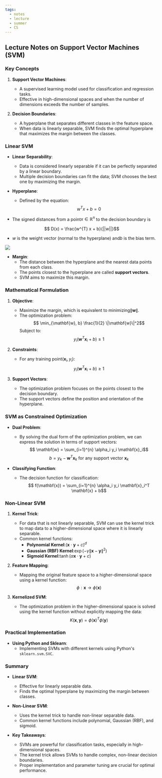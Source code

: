 ```yaml
---
tags:
  - notes
  - lecture
  - summer
  - CS
---
```

## Lecture Notes on Support Vector Machines (SVM)

### Key Concepts
1. **Support Vector Machines**:
   - A supervised learning model used for classification and regression tasks.
   - Effective in high-dimensional spaces and when the number of dimensions exceeds the number of samples.

2. **Decision Boundaries**:
   - A hyperplane that separates different classes in the feature space.
   - When data is linearly separable, SVM finds the optimal hyperplane that maximizes the margin between the classes.

### Linear SVM
- **Linear Separability**:
  - Data is considered linearly separable if it can be perfectly separated by a linear boundary.
  - Multiple decision boundaries can fit the data; SVM chooses the best one by maximizing the margin.

- **Hyperplane**:
  - Defined by the equation:
   $$ w^T x + b = 0$$

- The signed distances from a point$x \in \mathbb{R}^n$ to the decision boundary is

$$ D(x) = \frac{w^{T} x + b}{||w||}$$

- $w$ is the weight vector (normal to the hyperplane) and$b$ is the bias term.

![](80_Learning_Education/82_Summer_Courses/82.30_ucla_cssi_2024/week_2/day_1/dist_to_decision_bound.png)

- **Margin**:
  - The distance between the hyperplane and the nearest data points from each class.
  - The points closest to the hyperplane are called **support vectors**.
  - SVM aims to maximize this margin.

### Mathematical Formulation
1. **Objective**:
   - Maximize the margin, which is equivalent to minimizing$\|\mathbf{w}\|$.
   - The optimization problem:
    $$ \min_{\mathbf{w}, b} \frac{1}{2} \|\mathbf{w}\|^2$$
     Subject to:
    $$ y_i (\mathbf{w}^T \mathbf{x}_i + b) \geq 1$$

2. **Constraints**:
   - For any training point$(\mathbf{x}_i, y_i)$:
    $$ y_i (\mathbf{w}^T \mathbf{x}_i + b) \geq 1$$

3. **Support Vectors**:
   - The optimization problem focuses on the points closest to the decision boundary.
   - The support vectors define the position and orientation of the hyperplane.

### SVM as Constrained Optimization
- **Dual Problem**:
  - By solving the dual form of the optimization problem, we can express the solution in terms of support vectors:
   $$ \mathbf{w} = \sum_{i=1}^{n} \alpha_i y_i \mathbf{x}_i$$
   $$ b = y_k - \mathbf{w}^T \mathbf{x}_k \text{ for any support vector } \mathbf{x}_k$$

- **Classifying Function**:
  - The decision function for classification:
   $$ f(\mathbf{x}) = \sum_{i=1}^{n} \alpha_i y_i \mathbf{x}_i^T \mathbf{x} + b$$

### Non-Linear SVM
1. **Kernel Trick**:
   - For data that is not linearly separable, SVM can use the kernel trick to map data to a higher-dimensional space where it is linearly separable.
   - Common kernel functions:
     - **Polynomial Kernel**:$(\mathbf{x} \cdot \mathbf{y} + c)^d$
     - **Gaussian (RBF) Kernel**:$\exp(-\gamma \|\mathbf{x} - \mathbf{y}\|^2)$
     - **Sigmoid Kernel**:$\tanh(\alpha \mathbf{x} \cdot \mathbf{y} + c)$

2. **Feature Mapping**:
   - Mapping the original feature space to a higher-dimensional space using a kernel function:
    $$ \phi: \mathbf{x} \rightarrow \phi(\mathbf{x})$$

3. **Kernelized SVM**:
   - The optimization problem in the higher-dimensional space is solved using the kernel function without explicitly mapping the data:
    $$ K(\mathbf{x}, \mathbf{y}) = \phi(\mathbf{x})^T \phi(\mathbf{y})$$

### Practical Implementation
- **Using Python and Sklearn**:
  - Implementing SVMs with different kernels using Python's `sklearn.svm.SVC`.

### Summary
- **Linear SVM**:
  - Effective for linearly separable data.
  - Finds the optimal hyperplane by maximizing the margin between classes.

- **Non-Linear SVM**:
  - Uses the kernel trick to handle non-linear separable data.
  - Common kernel functions include polynomial, Gaussian (RBF), and sigmoid.

- **Key Takeaways**:
  - SVMs are powerful for classification tasks, especially in high-dimensional spaces.
  - The kernel trick allows SVMs to handle complex, non-linear decision boundaries.
  - Proper implementation and parameter tuning are crucial for optimal performance.